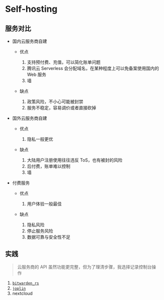 # Self-hosting

## 服务对比

- 国内云服务商自建

    - 优点

        1. 支持预付费、充值，可以简化账单问题
        2. 腾讯云 Serverless 会分配域名，在某种程度上可以免备案使用国内的 Web 服务
        3. 墙

    - 缺点

        1. 政策风险，不小心可能被封禁
        2. 服务不稳定，容易调价或者直接砍掉

- 国外云服务商自建

    - 优点

        1. 隐私一般更优

    - 缺点

        1. 大陆用户注册使用往往违反 ToS，也有被封的风险
        2. 后付费，账单难以控制
        3. 墙

- 付费服务

    - 优点

        1. 用户体验一般最佳

    - 缺点

        1. 隐私风险
        2. 停止服务风险
        3. 数据可靠与安全性不足

## 实践

> 云服务商的 API 虽然功能更完整，但为了理清步骤，我选择记录控制台操作

1. [`bitwarden_rs`](./bitwarden.md)
2. [`joplin`](./joplin.md)
3. nextcloud